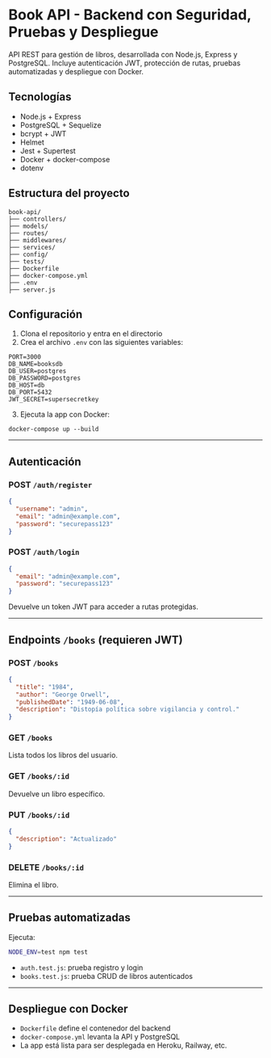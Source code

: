 # Book API - Backend con Seguridad, Pruebas y Despliegue

API REST para gestión de libros, desarrollada con Node.js, Express y PostgreSQL. Incluye autenticación JWT, protección de rutas, pruebas automatizadas y despliegue con Docker.

## Tecnologías

- Node.js + Express
- PostgreSQL + Sequelize
- bcrypt + JWT
- Helmet
- Jest + Supertest
- Docker + docker-compose
- dotenv

## Estructura del proyecto

```
book-api/
├── controllers/
├── models/
├── routes/
├── middlewares/
├── services/
├── config/
├── tests/
├── Dockerfile
├── docker-compose.yml
├── .env
├── server.js
```

## Configuración

1. Clona el repositorio y entra en el directorio
2. Crea el archivo `.env` con las siguientes variables:

```
PORT=3000
DB_NAME=booksdb
DB_USER=postgres
DB_PASSWORD=postgres
DB_HOST=db
DB_PORT=5432
JWT_SECRET=supersecretkey
```

3. Ejecuta la app con Docker:

```
docker-compose up --build
```

---

## Autenticación

### POST `/auth/register`
```json
{
  "username": "admin",
  "email": "admin@example.com",
  "password": "securepass123"
}
```

### POST `/auth/login`
```json
{
  "email": "admin@example.com",
  "password": "securepass123"
}
```

Devuelve un token JWT para acceder a rutas protegidas.

---

## Endpoints `/books` (requieren JWT)

### POST `/books`
```json
{
  "title": "1984",
  "author": "George Orwell",
  "publishedDate": "1949-06-08",
  "description": "Distopía política sobre vigilancia y control."
}
```

### GET `/books`  
Lista todos los libros del usuario.

### GET `/books/:id`  
Devuelve un libro específico.

### PUT `/books/:id`
```json
{
  "description": "Actualizado"
}
```

### DELETE `/books/:id`  
Elimina el libro.

---

## Pruebas automatizadas

Ejecuta:

```bash
NODE_ENV=test npm test
```

- `auth.test.js`: prueba registro y login
- `books.test.js`: prueba CRUD de libros autenticados

---

## Despliegue con Docker

- `Dockerfile` define el contenedor del backend
- `docker-compose.yml` levanta la API y PostgreSQL
- La app está lista para ser desplegada en Heroku, Railway, etc.